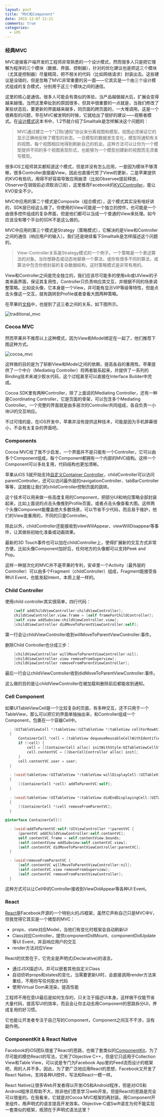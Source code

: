 ```yaml
---
layout: post
title: "MVC和Component"
date: 2015-12-07 22:21
comments: true
categories: 
  - iOS
---
```

### 经典MVC

MVC是做客户端开发的工程师非常熟悉的一个设计模式，然而很多人只是把它理解为程序的三个模块（数据、界面、控制器），针对的优化建议也是把这三个模块（尤其是控制器）尽量精简，把不相关的代码（比如网络请求）封装出去。这些建议是没错的，但是忽略了MVC非常重要的另一面——它其实是一个由三个设计模式组成的复合模式，分别用于这三个模块之间的通信。

这里的核心是通信。很多人可能会有类似的体验，当产品越做越大后，扩展会变得越来越慢。当然这里牵扯到的原因很多，但其中很重要的一点就是，当我们修改了某些状态后，要更新的界面越来越多，同页面的跨页面的，一大堆调用。这是一个很典型的问题，早在MVC被发明的时候，它就给出了很好的建议——观察者模式。在[设计模式](http://book.douban.com/subject/1052241/)这本书中，1.2节就介绍了Smalltalk是怎样解决这个问题的：

> MVC通过建立一个“订购/通知”协议来分离视图和模型。视图必须保证它的显示正确地反映了模型的状态。一旦模型的数据发生变化，模型将通知有关的视图，每个视图相应地得到刷新自己的机会。这种方法可以让你为一个模型提供不同的多个视图表现形式，也能够为一个模型创建新的视图而无须重写模型。

很多iOS工程师其实都知道这个模式，但是并没有怎么应用，一是因为模块不够清晰，很多Controller直接画View，因此也直接代劳了View的更新，二是苹果提供的KVO有些坑，用得不好容易导致应用崩溃（比如Observee提前释放，Observer在销毁前必须取消订阅），这里推荐Facebook的[KVCController](https://github.com/facebook/KVOController)，能让KVO安全不少。

MVC中应用的第二个模式是Composite（组合模式），这个模式其实没有啥好讲的，SDK层已经这么做了。你使用的View可能是一个独立的控件，也可能是一个由很多控件组成的复杂界面，但是他们都可以当成一个普通的View来处理。如今应该没有哪个平台的SDK不是这么做的。

MVC中应用的第三个模式是Strategy（策略模式），它解决的是View和Controller之间的通信（响应用户的输入）。我们还是继续看下Smalltalk是怎样描述这个问题的。

> View-Controller关系是Strategy模式的一个例子。一个策略是一个表述算法的对象。当你想静态或动态地替换一个算法，或你有很多不同的算法，或算法中包含你想封装的复杂数据结构，这时策略模式是非常有用的。

View和Controller之间是完全独立的，我们应该尽可能多的使用xib或UIView的子类来画界面，保证其复用性，Controller只负责响应其交互，并根据不同的场景调整策略。比如说头像，它本身是一个View，并可能有显示VIP等级等特性，但是点击头像这一交互，就有跳转到Profile或者查看大图两种策略。

在苹果的[文档](https://developer.apple.com/library/ios/documentation/General/Conceptual/CocoaEncyclopedia/Model-View-Controller/Model-View-Controller.html#//apple_ref/doc/uid/TP40010810-CH14-SW9)中，也提到了这三者之间的关系，如下图所示。

![traditional_mvc](https://developer.apple.com/library/ios/documentation/General/Conceptual/CocoaEncyclopedia/Art/traditional_mvc.gif)

### Cocoa MVC

然而苹果并不推荐以上这种模式，因为View和Model绑定在一起了，他们推荐下图这种方式。

![cocoa_mvc](https://developer.apple.com/library/ios/documentation/General/Conceptual/CocoaEncyclopedia/Art/cocoa_mvc.gif)

这样做的目的是为了斩断View和Model之间的依赖，提高各自的重用性。苹果提供了一个中介（Mediating Controller）将两者联系起来，并提供了一系列的Binding技术来减少胶水代码，这个过程甚至可以直接在Interface Builder中完成。

Cocoa SDK里有两种Controller，除了上面说的Mediating Controller，还有一种是Coordinating Controller，它是页面的骨架，可以包含多个Mediating Controller。一个完整的界面就是由多层次的Controller共同组成，各自负责一小块UI的交互响应。

不过可惜的是，在iOS开发中，苹果并没有提供这种技术，可能是因为手机屏幕很小，不会有太复杂的界面吧。

### Components

Cocoa MVC给了我不少启发，一个界面并不是只能有一个Controller，它可以由多个Component组成，每个Component都拥有一个内部的MVC结构。这样一个Component可以多处复用，代码结构也更加清晰。

苹果从iOS 5就开始支持[自定义Container Controller](https://developer.apple.com/library/ios/featuredarticles/ViewControllerPGforiPhoneOS/ImplementingaContainerViewController.html#//apple_ref/doc/uid/TP40007457-CH11-SW1)，childController可以访问parentController，还可以访问最外层的navigationController、tabBarController等等，这就能让我们的childController控制页面的跳转。

这个技术可以用来做一些高度复用的Component，把部分UI和响应策略全部封装起来，比如上面说的点击头像推到Profile页面，或者点击头像查看大图。这样两个头像Component能覆盖绝大多数场景，可以节省不少代码，而且易于维护，他们的View是重用的，不同的只是Controller。

除此以外，childController还能接收到viewWillAppear、viewWillDisappear等事件，让其做些初始化准备或动画效果。

最新的3D Touch事件也可以加在childController上，使得扩展新的交互方式非常方便，比如头像Component加好后，任何地方的头像都可以支持Peek and Pop。

这样一种层次化的MVC并不是苹果的专利，安卓里一个Activity（最外层的Controller）可以由多个Fragment（childController）组成，Fragment能接受各种UI Event，也能发起Intent，本质上是一样的。

### Child Controller

使用child controller其实很简单，四行代码：

``` objective-c
    [self addChildViewController:childViewController];
    childViewController.view.frame = [self frameForChildController];
    [self.view addSubview:childViewController.view];
    [childViewController didMoveToParentViewController:self];
```

第一行会让childViewController收到willMoveToParentViewController:事件。

删除Child Controller也分成三步：

``` objective-c
    [childViewController willMoveToParentViewController:nil];
    [childViewController.view removeFromSuperview];
    [childViewController removeFromParentViewController];
```
  
最后一行会让childViewController收到didMoveToParentViewController:事件。

这么做的目的是让childViewController在被加载和删除前后都能收到通知。

### Cell Component

如果UITableViewCell是一个比较复杂的页面，有多种交互，还不只用于一个TableView，那么可以把它的界面单独抽出来，和Controller组成一个Component，包裹在一个容器Cell中。

``` objective-c
  - (UITableViewCell *)tableView:(UITableView *)tableView cellForRowAtIndexPath:(NSIndexPath *)indexPath
  {
      ContainerCell *cell = [tableView dequeueReusableCellWithIdentifier:@"containerCell"];
      if (!cell) {
          cell = [[ContainerCell alloc] initWithStyle:UITableViewCellStyleDefault reuseIdentifier:@"containerCell"];
          cell.contentVC = [[UserCellController alloc] init];
      }
      cell.contentVC.user = user;
  }
  
  - (void)tableView:(UITableView *)tableView willDisplayCell:(UITableViewCell *)cell forRowAtIndexPath:(NSIndexPath *)indexPath
  {
      [(ContainerCell *cell) addToParentVC:self];
  }
  
  - (void)tableView:(UITableView *)tableView didEndDisplayingCell:(UITableViewCell *)cell forRowAtIndexPath:(NSIndexPath *)indexPath
  {
      [(ContainerCell *)cell removeFromParentVC];
  }

@interface ContainerCell()

  - (void)addToParentVC:self:(UIViewController *)parentVC {
      [parentVC addChildViewController:self.contentVC];
      self.contentVC.frame = self.contentView.bounds;
      [self.contentView addSubview:self.contentVC.view];
      [self.contentVC didMoveToParentViewController:parentVC];
  }

  - (void)removeFromParentVC {
      [self.contentVC willMoveToParentViewController:nil];
      [self.contentVC.view removeFromSuperview];
      [self.contentVC removeFromParentViewController];
  }
```
  
这种方式可以让Cell中的Controller接收到ViewDidAppear等各种UI Event。

### React

[React](https://facebook.github.io/react/)是Facebook开源的一个特别火的JS框架，虽然它声称自己只是MVC中V，但我觉得它其实是一个微型的MVC：

- props、state对应Model，当他们有变化时框架会自动刷新UI
- Class对应Controller，提供componentDidMount、componentDidUpdate等UI Event，并且响应用户的交互
- render方法对应View

React的优势在于，它完全是声明式(Declarative)的语言。

- 通过JSX描述UI，并可以嵌套其他自定义Class
- 自动侦听props和states的变化，当需要更新UI时，会直接调用render方法来重绘，不用你写任何胶水代码
- 使用Virtual Dom来渲染，提高性能

工程师不用在意UI最后是如何生存的，只关注于描述UI本身。这样做不仅能节省大量代码，提高写UI的效率，而且会让你主动去用Component的思路拆分UI，养成复用的好习惯。

它也能让开发者专注于自己写的Component，Component之间互不干涉，没有副作用。

### ComponentKit & React Native

Facebook的iOS团队借鉴了React的思路，也做了套类似的[ComponentKit](https://github.com/facebook/componentkit)，为了尽可能的模仿React的写法，它用了Objective C++，但是它只适用于Collection View和Table View，可以说是专门为Facebook App里的Feed流而设计的框架吧，用的人并不多。因此，为了更广泛地应用React的思想，Facebook又开发了React Native，支持各种UI控件，写法和React一模一样。

React Native让很多Web开发者得以开发iOS和Android程序，但是对iOS和Android程序员帮助不大，除非他们愿意学习web开发。但是React的思路是完全可以借鉴的。在我看来，它就是对Cocoa MVC框架的再封装。用Component开发组件，用声明式的语言提高开发效率。Objective-C或Swift语言为何不能实现一套类似的框架，瓶颈在于声明式语法这里？
